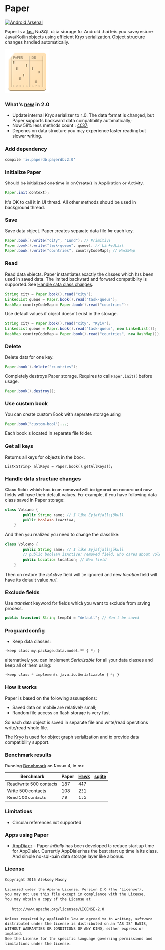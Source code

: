 # Paper
[![Android Arsenal](https://img.shields.io/badge/Android%20Arsenal-Paper-blue.svg?style=flat)](http://android-arsenal.com/details/1/2080)

Paper is a [fast](#benchmark-results) NoSQL data storage for Android that lets you save/restore Java/Kotlin objects using efficient Kryo serialization. Object structure changes handled automatically.

![Paper icon](/paper_icon.png)

### What's [new](/CHANGELOG.md) in 2.0
* Update internal Kryo serializer to 4.0. The data format is changed, but Paper supports backward data compatibility automatically;
* Now 58% less methods count : [4037](http://www.methodscount.com/?lib=io.paperdb%3Apaperdb%3A2.0);
* Depends on data structure you may experience faster reading but slower writing.

### Add dependency
```groovy
compile 'io.paperdb:paperdb:2.0'
```

### Initialize Paper
Should be initialized one time in onCreate() in Application or Activity.

```java
Paper.init(context);
```

It's OK to call it in UI thread. All other methods should be used in background thread.

### Save
Save data object.
Paper creates separate data file for each key.

```java
Paper.book().write("city", "Lund"); // Primitive
Paper.book().write("task-queue", queue); // LinkedList
Paper.book().write("countries", countryCodeMap); // HashMap
```

### Read
Read data objects. Paper instantiates exactly the classes which has been used in saved data. The limited backward and forward compatibility is supported. See [Handle data class changes](#handle-data-structure-changes).

```java
String city = Paper.book().read("city");
LinkedList queue = Paper.book().read("task-queue");
HashMap countryCodeMap = Paper.book().read("countries");
```

Use default values if object doesn't exist in the storage.

```java
String city = Paper.book().read("city", "Kyiv");
LinkedList queue = Paper.book().read("task-queue", new LinkedList());
HashMap countryCodeMap = Paper.book().read("countries", new HashMap());
```

### Delete
Delete data for one key.

```java
Paper.book().delete("countries");
```

Completely destroys Paper storage. Requires to call ```Paper.init()``` before usage.

```java
Paper.book().destroy();
```

### Use custom book
You can create custom Book with separate storage using

```java
Paper.book("custom-book")...;
```
Each book is located in separate file folder.

### Get all keys 
Returns all keys for objects in the book.

```
List<String> allKeys = Paper.book().getAllKeys();
```

### Handle data structure changes
Class fields which has been removed will be ignored on restore and new fields will have their default values. For example, if you have following data class saved in Paper storage:

```java
class Volcano {
        public String name; // I like Eyjafjallajökull
        public boolean isActive;
    }
```

And then you realized you need to change the class like:

```java
class Volcano {
        public String name; // I like Eyjafjallajökull
        // public boolean isActive; removed field, who cares about volcano activity
        public Location location; // New field
    }
```

Then on restore the _isActive_ field will be ignored and new _location_ field will have its default value _null_.

### Exclude fields
Use _transient_ keyword for fields which you want to exclude from saving process.

```java
public transient String tempId = "default"; // Won't be saved
```
### Proguard config
* Keep data classes:

```
-keep class my.package.data.model.** { *; }
```

alternatively you can implement _Serializable_ for all your data classes and keep all of them using:

```
-keep class * implements java.io.Serializable { *; }
```

### How it works
Paper is based on the following assumptions:
- Saved data on mobile are relatively small;
- Random file access on flash storage is very fast.

So each data object is saved in separate file and write/read operations write/read whole file.

The [Kryo](https://github.com/EsotericSoftware/kryo) is used for object graph serialization and to provide data compatibility support.

### Benchmark results
Running [Benchmark](https://github.com/pilgr/Paper/blob/master/paperdb/src/androidTest/java/io/paperdb/benchmark/Benchmark.java) on Nexus 4, in ms:

| Benchmark                 | Paper    | [Hawk](https://github.com/orhanobut/hawk) | [sqlite](http://developer.android.com/reference/android/database/sqlite/package-summary.html) |
|---------------------------|----------|----------|----------|
| Read/write 500 contacts   | 187      | 447      |          |
| Write 500 contacts        | 108      | 221      |          |
| Read 500 contacts         | 79       | 155      |          |

### Limitations
* Circular references not supported

### Apps using Paper
- [AppDialer](https://play.google.com/store/apps/details?id=name.pilgr.appdialer) – Paper _initially_ has been developed to reduce start up time for AppDialer. Currently AppDialer has the best start up time in its class. And simple no-sql-pain data storage layer like a bonus.

### License
    Copyright 2015 Aleksey Masny

    Licensed under the Apache License, Version 2.0 (the "License");
    you may not use this file except in compliance with the License.
    You may obtain a copy of the License at

       http://www.apache.org/licenses/LICENSE-2.0

    Unless required by applicable law or agreed to in writing, software
    distributed under the License is distributed on an "AS IS" BASIS,
    WITHOUT WARRANTIES OR CONDITIONS OF ANY KIND, either express or implied.
    See the License for the specific language governing permissions and
    limitations under the License.

